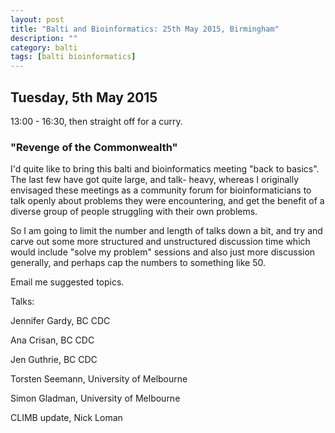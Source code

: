 ```yaml
---
layout: post
title: "Balti and Bioinformatics: 25th May 2015, Birmingham"
description: ""
category: balti
tags: [balti bioinformatics]
---
```


## Tuesday, 5th May 2015

13:00 - 16:30, then straight off for a curry.

### "Revenge of the Commonwealth"

I'd quite like to bring this balti and bioinformatics meeting
"back to basics". The last few have got quite large, and talk-
heavy, whereas I originally envisaged these meetings as a community
forum for bioinformaticians to talk openly about problems they were
encountering, and get the benefit of a diverse group of people
struggling with their own problems.

So I am going to limit the number and length of talks down a bit,
and try and carve out some more structured and unstructured discussion
time which would include "solve my problem" sessions and also just more
discussion generally, and perhaps cap the numbers to something
like 50.

Email me suggested topics.

Talks:

Jennifer Gardy, BC CDC

Ana Crisan, BC CDC

Jen Guthrie, BC CDC

Torsten Seemann, University of Melbourne

Simon Gladman, University of Melbourne

CLIMB update, Nick Loman


